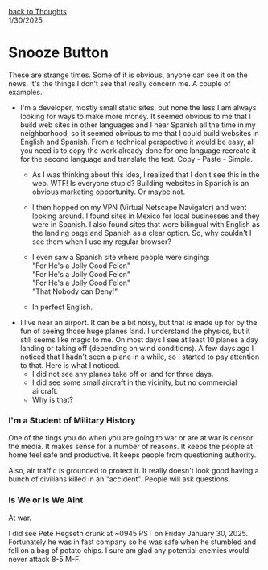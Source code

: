 [back to Thoughts](https://github.com/Marking-Time/Thoughts/tree/main)  
1/30/2025
# Snooze Button  

These are strange times. Some of it is obvious, anyone can see it on the news.  It's the things I don't see that really concern me. A couple of examples.
-  I'm a developer, mostly small static sites, but none the less I am always looking for ways to make more money.  It seemed obvious to me that I build web sites in other languages and I hear Spanish all the time in my neighborhood, so it seemed obvious to me that I could build websites in English and Spanish.  From a technical perspective it would be easy, all you need is to copy the work already done for one language recreate it for the second language and translate the text. Copy - Paste - Simple.
    + As I was thinking about this idea, I realized that I don't see this in the web. WTF! Is everyone stupid? Building websites in Spanish is an obvious marketing opportunity. Or maybe not.
    + I then hopped on my VPN (Virtual Netscape Navigator) and went looking around. I found sites in Mexico for local businesses and they were in Spanish.  I also found sites that were bilingual with English as the landing page and Spanish as a clear option. So, why couldn't I see them when I use my regular browser?
    + I even saw a Spanish site where people were singing:  
    "For He's a Jolly  Good Felon"  
    "For He's a Jolly  Good Felon"    
    "For He's a Jolly  Good Felon"  
    "That Nobody can Deny!"  

    + In perfect English.
- I live near an airport. It can be a bit noisy, but that is made up for by the fun of seeing those huge planes land. I understand the physics, but it still seems like magic to me. On most days I see at least 10 planes a day landing or taking off (depending on wind conditions).  A few days ago I noticed that I hadn't seen a plane in a while, so I started to pay attention to that. Here is what I noticed.
    + I did not see any planes take off or land for three days.
    + I did see some small aircraft in the vicinity, but no commercial aircraft.
    + Why is that?

### I'm a Student of Military History  
One of the tings you do when you are going to war or are at war is censor the media.  It makes sense for a number of reasons.  It keeps the people at home feel safe and productive. It keeps people from questioning authority.   

Also, air traffic is grounded to protect it. It really doesn't look good having a bunch of civilians killed in an "accident". People will ask questions.

### Is We or Is We Aint  
At war.  

I did see Pete Hegseth drunk at ~0945 PST on Friday January 30, 2025.  Fortunately he was in fast company so he was safe when he stumbled and fell on a bag of potato chips.  I sure am glad any potential enemies would never attack 8-5 M-F. 

